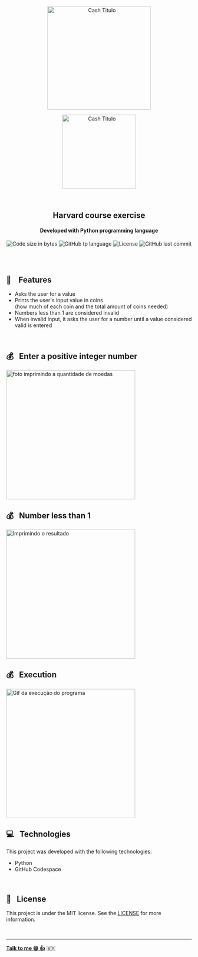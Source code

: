 <p align="center">
<br>
  <img  width="280px" alt="Cash Titulo" src="https://res.cloudinary.com/dxijjbby3/image/upload/v1666041995/Cashpy/cashpython_uhc8r2.png"/>
  <p align="center"> <img  width="200px" alt="Cash Titulo" src="https://res.cloudinary.com/dxijjbby3/image/upload/v1666041999/Cashpy/SUBTITULOPYTHON_s8zkxj.png"/>
</p>
</p>
<br>
  <h2 align="center">
      Harvard course exercise
<br>
  </h2>
  <h4 align="center">Developed with Python programming language</h4>
  <p align="center">
  <img alt="Code size in bytes" src="https://img.shields.io/github/languages/code-size/larissayasmim/cash-py?color=green">
  <img alt="GitHub tp language" src="https://img.shields.io/github/languages/top/larissayasmim/cash-py?color=white">
  <img alt="License" src="https://img.shields.io/badge/license-MIT-%2304D361?color=green">
  <img alt="GitHub last commit" src="https://img.shields.io/github/last-commit/larissayasmim/cash-py?color=white">
</p>
<br>
<br>

## :gem: &nbsp;&nbsp; Features
- Asks the user for a value
- Prints the user's input value in coins<br>(how much of each coin and the total amount of coins needed)
- Numbers less than 1 are considered invalid
- When invalid input, it asks the user for a number until a value considered valid is entered

<br>

## :moneybag: &nbsp; Enter a positive integer number
<img align="center" height="auto" width="350" alt="foto imprimindo a quantidade de moedas" src="https://res.cloudinary.com/dxijjbby3/image/upload/v1666042762/Cashpy/cashpython1_t1jvxk.png"/>
<br>

## :moneybag: &nbsp; Number less than 1
<img align="center" height="auto" width="350" alt="Imprimindo o resultado" src="https://res.cloudinary.com/dxijjbby3/image/upload/v1666042761/Cashpy/cashpy2_xttmhs.png"/>
<br>

## :moneybag: &nbsp; Execution
<img align="center" height="auto" width="350" alt="Gif da execução do programa" src="https://res.cloudinary.com/dxijjbby3/image/upload/v1666042639/Cashpy/cashpyvideo_online-video-cutter.com_lj8qb4.gif"/>
<br>

## :computer:  &nbsp; Technologies
This project was developed with the following technologies:

- Python
- GitHub Codespace

<br>

## :page_with_curl: &nbsp; License
This project is under the MIT license. See the [LICENSE](https://github.com/larissayasmim/cash-py/blob/main/LICENSE) for more information.

<br>

---

**[Talk to me :smile:&nbsp;:thumbsup:](https://www.linkedin.com/in/larissayasmimpa)** <span>&#x1f1e7;&#x1f1f7;</span>


